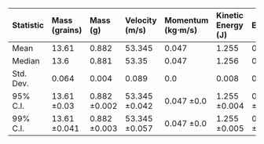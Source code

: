 | Statistic   | Mass (grains)   | Mass (g)     | Velocity (m/s)   | Momentum (kg⋅m/s)   | Kinetic Energy (J)   | Efficiency   |
|:------------|:----------------|:-------------|:-----------------|:--------------------|:---------------------|:-------------|
| Mean        | 13.61           | 0.882        | 53.345           | 0.047               | 1.255                | 0.119        |
| Median      | 13.6            | 0.881        | 53.35            | 0.047               | 1.256                | 0.119        |
| Std. Dev.   | 0.064           | 0.004        | 0.089            | 0.0                 | 0.008                | 0.001        |
| 95% C.I.    | 13.61 ±0.03     | 0.882 ±0.002 | 53.345 ±0.042    | 0.047 ±0.0          | 1.255 ±0.004         | 0.119 ±0.0   |
| 99% C.I.    | 13.61 ±0.041    | 0.882 ±0.003 | 53.345 ±0.057    | 0.047 ±0.0          | 1.255 ±0.005         | 0.119 ±0.0   |